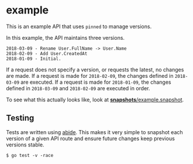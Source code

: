 # example

This is an example API that uses `pinned` to manage versions.

In this example, the API maintains three versions.

```
2018-03-09 - Rename User.FullName -> User.Name
2018-02-09 - Add User.CreatedAt
2018-01-09 - Initial.
```

If a request does not specify a version, or requests the latest, no changes are made. If a request is made for `2018-02-09`, the changes defined in `2018-03-09` are executed. If a request is made for `2018-01-09`, the changes defined in `2018-03-09` and `2018-02-09` are executed in order.

To see what this actually looks like, look at [__snapshots__/example.snapshot](__snapshots__/example.snapshot).

## Testing

Tests are written using [abide](https://github.com/beme/abide). This makes it very simple to snapshot each version of a given API route and ensure future changes keep previous versions stable.

```
$ go test -v -race
```
